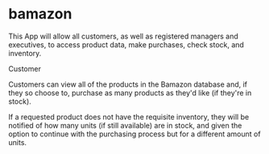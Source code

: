 # bamazon

This App will allow all customers, as well as registered managers and executives, to access product data, make purchases, check stock, and inventory.

Customer

Customers can view all of the products in the Bamazon database and, if they so choose to, purchase as many products as they'd like (if they're in stock).

If a requested product does not have the requisite inventory, they will be notified of how many units (if still available) are in stock, and given the option to continue with the purchasing process but for a different amount of units.
